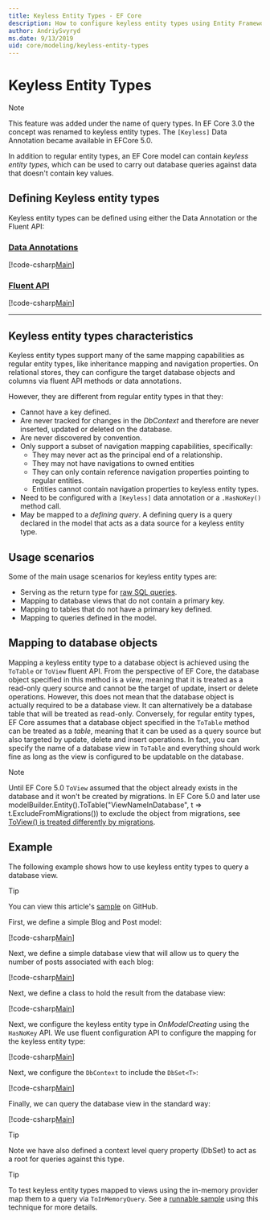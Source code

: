 ```yaml
---
title: Keyless Entity Types - EF Core
description: How to configure keyless entity types using Entity Framework Core
author: AndriySvyryd
ms.date: 9/13/2019
uid: core/modeling/keyless-entity-types
---
```

# Keyless Entity Types

> [!NOTE]
> This feature was added under the name of query types. In EF Core 3.0 the concept was renamed to keyless entity types. The `[Keyless]` Data Annotation became available in EFCore 5.0.

In addition to regular entity types, an EF Core model can contain _keyless entity types_, which can be used to carry out database queries against data that doesn't contain key values.

## Defining Keyless entity types

Keyless entity types can be defined using either the Data Annotation or the Fluent API:

### [Data Annotations](#tab/data-annotations)

[!code-csharp[Main](../../../samples/core/Modeling/DataAnnotations/Keyless.cs?Name=Keyless&highlight=1)]

### [Fluent API](#tab/fluent-api)

[!code-csharp[Main](../../../samples/core/Modeling/FluentAPI/Keyless.cs?Name=Keyless&highlight=4)]

***

## Keyless entity types characteristics

Keyless entity types support many of the same mapping capabilities as regular entity types, like inheritance mapping and navigation properties. On relational stores, they can configure the target database objects and columns via fluent API methods or data annotations.

However, they are different from regular entity types in that they:

- Cannot have a key defined.
- Are never tracked for changes in the _DbContext_ and therefore are never inserted, updated or deleted on the database.
- Are never discovered by convention.
- Only support a subset of navigation mapping capabilities, specifically:
  - They may never act as the principal end of a relationship.
  - They may not have navigations to owned entities
  - They can only contain reference navigation properties pointing to regular entities.
  - Entities cannot contain navigation properties to keyless entity types.
- Need to be configured with a `[Keyless]` data annotation or a `.HasNoKey()` method call.
- May be mapped to a _defining query_. A defining query is a query declared in the model that acts as a data source for a keyless entity type.

## Usage scenarios

Some of the main usage scenarios for keyless entity types are:

- Serving as the return type for [raw SQL queries](xref:core/querying/raw-sql).
- Mapping to database views that do not contain a primary key.
- Mapping to tables that do not have a primary key defined.
- Mapping to queries defined in the model.

## Mapping to database objects

Mapping a keyless entity type to a database object is achieved using the `ToTable` or `ToView` fluent API. From the perspective of EF Core, the database object specified in this method is a _view_, meaning that it is treated as a read-only query source and cannot be the target of update, insert or delete operations. However, this does not mean that the database object is actually required to be a database view. It can alternatively be a database table that will be treated as read-only. Conversely, for regular entity types, EF Core assumes that a database object specified in the `ToTable` method can be treated as a _table_, meaning that it can be used as a query source but also targeted by update, delete and insert operations. In fact, you can specify the name of a database view in `ToTable` and everything should work fine as long as the view is configured to be updatable on the database.

> [!NOTE]
> Until EF Core 5.0 `ToView` assumed that the object already exists in the database and it won't be created by migrations. In EF Core 5.0 and later use modelBuilder.Entity<ViewType>().ToTable("ViewNameInDatabase", t => t.ExcludeFromMigrations()) to exclude the object from migrations, see [ToView() is treated differently by migrations](xref:core/what-is-new/ef-core-5.0/breaking-changes#toview).

## Example

The following example shows how to use keyless entity types to query a database view.

> [!TIP]
> You can view this article's [sample](https://github.com/dotnet/EntityFramework.Docs/tree/main/samples/core/KeylessEntityTypes) on GitHub.

First, we define a simple Blog and Post model:

[!code-csharp[Main](../../../samples/core/KeylessEntityTypes/Program.cs#Entities)]

Next, we define a simple database view that will allow us to query the number of posts associated with each blog:

[!code-csharp[Main](../../../samples/core/KeylessEntityTypes/Program.cs#View)]

Next, we define a class to hold the result from the database view:

[!code-csharp[Main](../../../samples/core/KeylessEntityTypes/Program.cs#KeylessEntityType)]

Next, we configure the keyless entity type in _OnModelCreating_ using the `HasNoKey` API.
We use fluent configuration API to configure the mapping for the keyless entity type:

[!code-csharp[Main](../../../samples/core/KeylessEntityTypes/Program.cs#Configuration)]

Next, we configure the `DbContext` to include the `DbSet<T>`:

[!code-csharp[Main](../../../samples/core/KeylessEntityTypes/Program.cs#DbSet)]

Finally, we can query the database view in the standard way:

[!code-csharp[Main](../../../samples/core/KeylessEntityTypes/Program.cs#Query)]

> [!TIP]
> Note we have also defined a context level query property (DbSet) to act as a root for queries against this type.

> [!TIP]
> To test keyless entity types mapped to views using the in-memory provider map them to a query via `ToInMemoryQuery`. See a [runnable sample](https://github.com/dotnet/EntityFramework.Docs/tree/main/samples/core/Miscellaneous/Testing/ItemsWebApi/) using this technique for more details.
